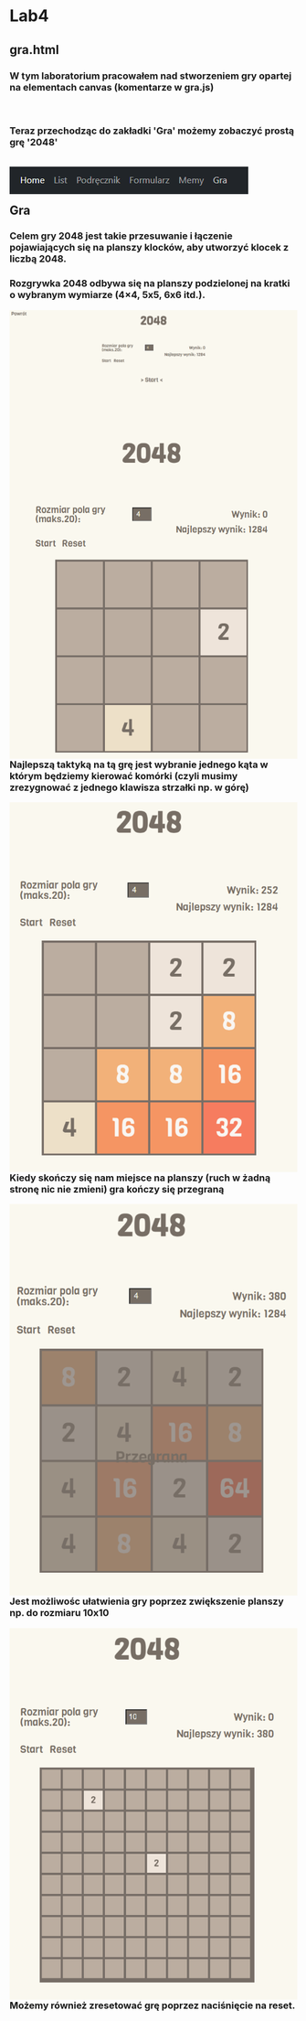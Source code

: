 # Lab4

## gra.html

### W tym laboratorium pracowałem nad stworzeniem gry opartej na elementach canvas (komentarze w gra.js)
<br>

### Teraz przechodząc do zakładki 'Gra' możemy zobaczyć prostą grę '2048'
<br>
<img src="assets/menubar.png" alt="game in menubar"  style="float: left;" /><br>
<br>


## Gra
### Celem gry 2048 jest takie przesuwanie i łączenie pojawiających się na planszy klocków, aby utworzyć klocek z liczbą 2048. 
### Rozgrywka 2048 odbywa się na planszy podzielonej na kratki o wybranym wymiarze (4×4, 5x5, 6x6 itd.).

<img src="assets/game.png" alt="game"  style="float: left;" /><br>
<img src="assets/game2.png" alt="game"  style="float: left;" /><br>

### Najlepszą taktyką na tą grę jest wybranie jednego kąta w którym będziemy kierować komórki (czyli musimy zrezygnować z jednego klawisza strzałki np. w górę)
<img src="assets/game3.png" alt="game"  style="float: left;" /><br>

### Kiedy skończy się nam miejsce na planszy (ruch w żadną stronę nic nie zmieni) gra kończy się przegraną
<img src="assets/game4.png" alt="game"  style="float: left;" /><br>

### Jest możliwośc ułatwienia gry poprzez zwiększenie planszy np. do rozmiaru 10x10
<img src="assets/game5.png" alt="game"  style="float: left;" /><br>

### Możemy również zresetować grę poprzez naciśnięcie na reset.